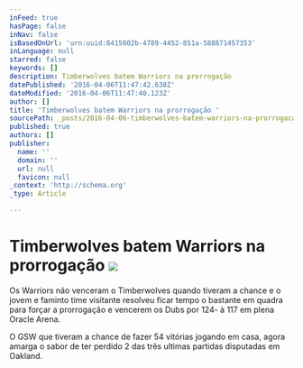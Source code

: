 ```yaml
---
inFeed: true
hasPage: false
inNav: false
isBasedOnUrl: 'urn:uuid:8415002b-4789-4452-851a-588871457353'
inLanguage: null
starred: false
keywords: []
description: Timberwolves batem Warriors na prorrogação
datePublished: '2016-04-06T11:47:42.638Z'
dateModified: '2016-04-06T11:47:40.123Z'
author: []
title: 'Timberwolves batem Warriors na prorrogação '
sourcePath: _posts/2016-04-06-timberwolves-batem-warriors-na-prorrogacao.md
published: true
authors: []
publisher:
  name: ''
  domain: ''
  url: null
  favicon: null
_context: 'http://schema.org'
_type: Article

---
```

# Timberwolves batem Warriors na prorrogação ![](https://the-grid-user-content.s3-us-west-2.amazonaws.com/0027ab7f-ab43-4f6b-8702-f63093895910.png)

Os Warriors não venceram o Timberwolves quando tiveram a chance e o jovem e faminto time visitante resolveu ficar tempo o bastante em quadra para forçar a prorrogação e vencerem os Dubs por 124- à 117 em plena Oracle Arena.

O GSW que tiveram a chance de fazer 54 vitórias jogando em casa, agora amarga o sabor de ter perdido 2 das três ultimas partidas disputadas em Oakland.